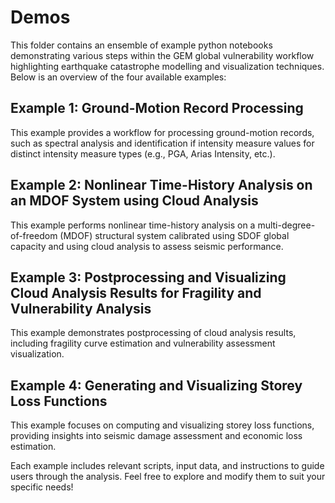 # Demos

This folder contains an ensemble of example python notebooks demonstrating various steps within the GEM global vulnerability workflow highlighting earthquake catastrophe modelling and visualization techniques. Below is an overview of the four available examples:

## Example 1: Ground-Motion Record Processing
This example provides a workflow for processing ground-motion records, such as spectral analysis and identification if intensity measure values for distinct intensity measure types (e.g., PGA, Arias Intensity, etc.).

## Example 2: Nonlinear Time-History Analysis on an MDOF System using Cloud Analysis
This example performs nonlinear time-history analysis on a multi-degree-of-freedom (MDOF) structural system calibrated using SDOF global capacity and using cloud analysis to assess seismic performance.

## Example 3: Postprocessing and Visualizing Cloud Analysis Results for Fragility and Vulnerability Analysis
This example demonstrates postprocessing of cloud analysis results, including fragility curve estimation and vulnerability assessment visualization.

## Example 4: Generating and Visualizing Storey Loss Functions
This example focuses on computing and visualizing storey loss functions, providing insights into seismic damage assessment and economic loss estimation.

Each example includes relevant scripts, input data, and instructions to guide users through the analysis. Feel free to explore and modify them to suit your specific needs! 
